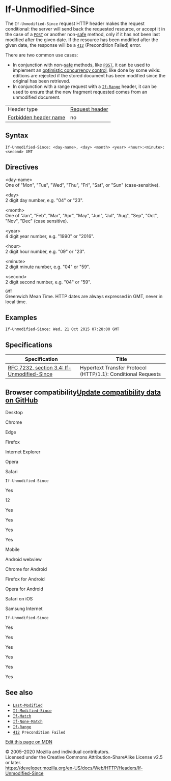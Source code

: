 If-Unmodified-Since
===================

The `If-Unmodified-Since` request HTTP header makes the request conditional: the server will send back the requested resource, or accept it in the case of a [`POST`](../methods/post) or another non-[safe](https://developer.mozilla.org/en-US/docs/Glossary/safe) method, only if it has not been last modified after the given date. If the resource has been modified after the given date, the response will be a [`412`](../status/412) (Precondition Failed) error.

There are two common use cases:

-   In conjunction with non-[safe](https://developer.mozilla.org/en-US/docs/Glossary/safe) methods, like [`POST`](../methods/post), it can be used to implement an [optimistic concurrency control](https://en.wikipedia.org/wiki/Optimistic_concurrency_control), like done by some wikis: editions are rejected if the stored document has been modified since the original has been retrieved.
-   In conjunction with a range request with a [`If-Range`](if-range) header, it can be used to ensure that the new fragment requested comes from an unmodified document.

<table><tbody><tr class="odd"><td>Header type</td><td><a href="https://developer.mozilla.org/en-US/docs/Glossary/Request_header">Request header</a></td></tr><tr class="even"><td><a href="https://developer.mozilla.org/en-US/docs/Glossary/Forbidden_header_name">Forbidden header name</a></td><td>no</td></tr></tbody></table>

Syntax
------

    If-Unmodified-Since: <day-name>, <day> <month> <year> <hour>:<minute>:<second> GMT

Directives
----------

&lt;day-name&gt;  
One of "Mon", "Tue", "Wed", "Thu", "Fri", "Sat", or "Sun" (case-sensitive).

&lt;day&gt;  
2 digit day number, e.g. "04" or "23".

&lt;month&gt;  
One of "Jan", "Feb", "Mar", "Apr", "May", "Jun", "Jul", "Aug", "Sep", "Oct", "Nov", "Dec" (case sensitive).

&lt;year&gt;  
4 digit year number, e.g. "1990" or "2016".

&lt;hour&gt;  
2 digit hour number, e.g. "09" or "23".

&lt;minute&gt;  
2 digit minute number, e.g. "04" or "59".

&lt;second&gt;  
2 digit second number, e.g. "04" or "59".

`GMT`  
Greenwich Mean Time. HTTP dates are always expressed in GMT, never in local time.

Examples
--------

    If-Unmodified-Since: Wed, 21 Oct 2015 07:28:00 GMT 

Specifications
--------------

<table><thead><tr class="header"><th>Specification</th><th>Title</th></tr></thead><tbody><tr class="odd"><td><a href="https://tools.ietf.org/html/rfc7232#section-3.4">RFC 7232, section 3.4: If-Unmodified-Since</a></td><td>Hypertext Transfer Protocol (HTTP/1.1): Conditional Requests</td></tr></tbody></table>

Browser compatibility<a href="https://github.com/mdn/browser-compat-data" class="bc-github-link">Update compatibility data on GitHub</a>
----------------------------------------------------------------------------------------------------------------------------------------

Desktop

<span class="bc-head-txt-label bc-head-icon-chrome">Chrome</span>

<span class="bc-head-txt-label bc-head-icon-edge">Edge</span>

<span class="bc-head-txt-label bc-head-icon-firefox">Firefox</span>

<span class="bc-head-txt-label bc-head-icon-ie">Internet Explorer</span>

<span class="bc-head-txt-label bc-head-icon-opera">Opera</span>

<span class="bc-head-txt-label bc-head-icon-safari">Safari</span>

`If-Unmodified-Since`

Yes

12

Yes

Yes

Yes

Yes

Mobile

<span class="bc-head-txt-label bc-head-icon-webview_android">Android webview</span>

<span class="bc-head-txt-label bc-head-icon-chrome_android">Chrome for Android</span>

<span class="bc-head-txt-label bc-head-icon-firefox_android">Firefox for Android</span>

<span class="bc-head-txt-label bc-head-icon-opera_android">Opera for Android</span>

<span class="bc-head-txt-label bc-head-icon-safari_ios">Safari on iOS</span>

<span class="bc-head-txt-label bc-head-icon-samsunginternet_android">Samsung Internet</span>

`If-Unmodified-Since`

Yes

Yes

Yes

Yes

Yes

Yes

See also
--------

-   [`Last-Modified`](last-modified)
-   [`If-Modified-Since`](if-modified-since)
-   [`If-Match`](if-match)
-   [`If-None-Match`](if-none-match)
-   [`If-Range`](if-range)
-   [`412`](../status/412)` Precondition Failed`

<a href="https://developer.mozilla.org/en-US/docs/Web/HTTP/Headers/If-Unmodified-Since$edit" class="_attribution-link">Edit this page on MDN</a>

© 2005–2020 Mozilla and individual contributors.  
Licensed under the Creative Commons Attribution-ShareAlike License v2.5 or later.  
<a href="https://developer.mozilla.org/en-US/docs/Web/HTTP/Headers/If-Unmodified-Since" class="_attribution-link">https://developer.mozilla.org/en-US/docs/Web/HTTP/Headers/If-Unmodified-Since</a>
